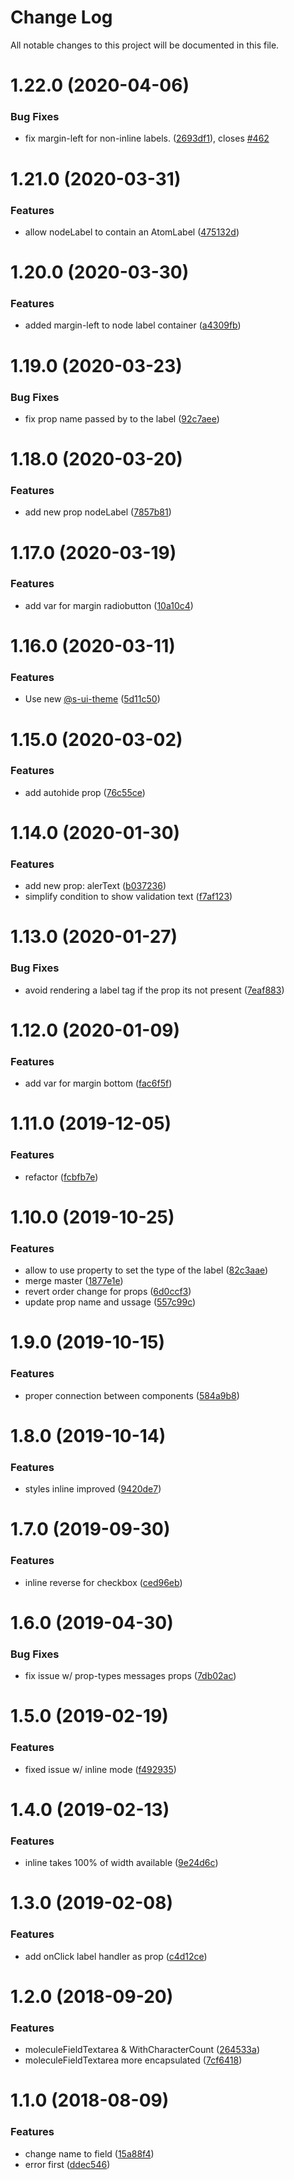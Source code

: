 # Change Log

All notable changes to this project will be documented in this file.

# 1.22.0 (2020-04-06)


### Bug Fixes

* fix margin-left for non-inline labels. ([2693df1](https://github.com/SUI-Components/sui-components/commit/2693df1b28d2ad6c23a69b02d16cd4ceb7da46f1)), closes [#462](https://github.com/SUI-Components/sui-components/issues/462)



# 1.21.0 (2020-03-31)


### Features

* allow nodeLabel to contain an AtomLabel ([475132d](https://github.com/SUI-Components/sui-components/commit/475132db1d1b36b1aa526e3a5c92a1f44704dbf9))



# 1.20.0 (2020-03-30)


### Features

* added margin-left to  node label container ([a4309fb](https://github.com/SUI-Components/sui-components/commit/a4309fbc39f72f3f37b59892c2085ed103071f6d))



# 1.19.0 (2020-03-23)


### Bug Fixes

* fix prop name passed by to the label ([92c7aee](https://github.com/SUI-Components/sui-components/commit/92c7aee53cd3502c30410ee7e58f00f29a287729))



# 1.18.0 (2020-03-20)


### Features

* add new prop nodeLabel ([7857b81](https://github.com/SUI-Components/sui-components/commit/7857b811bea3ba8ddada399594d8565a3025fa8a))



# 1.17.0 (2020-03-19)


### Features

* add var for margin radiobutton ([10a10c4](https://github.com/SUI-Components/sui-components/commit/10a10c4717ddd371624c5ff4c7db70f529d8e5a4))



# 1.16.0 (2020-03-11)


### Features

* Use new [@s-ui-theme](https://github.com/s-ui-theme) ([5d11c50](https://github.com/SUI-Components/sui-components/commit/5d11c5009e0906a4760fede4dcb0a7da399cfbbd))



# 1.15.0 (2020-03-02)


### Features

* add autohide prop ([76c55ce](https://github.com/SUI-Components/sui-components/commit/76c55ce739fca7f46287f9368281d90a3cbd70a6))



# 1.14.0 (2020-01-30)


### Features

* add new prop: alerText ([b037236](https://github.com/SUI-Components/sui-components/commit/b037236a2f0c8362270d8d85562d797b88cfc7eb))
* simplify condition to show validation text ([f7af123](https://github.com/SUI-Components/sui-components/commit/f7af123be00a83a460eee621dd0c80749a54d861))



# 1.13.0 (2020-01-27)


### Bug Fixes

* avoid rendering a label tag if the prop its not present ([7eaf883](https://github.com/SUI-Components/sui-components/commit/7eaf8838ed7c2d82a8287f6d688650336ff2af49))



# 1.12.0 (2020-01-09)


### Features

* add var for margin bottom ([fac6f5f](https://github.com/SUI-Components/sui-components/commit/fac6f5f78f8c5901067139a40ed8066067ae594c))



# 1.11.0 (2019-12-05)


### Features

* refactor ([fcbfb7e](https://github.com/SUI-Components/sui-components/commit/fcbfb7ec4f409aebb653863a81d28af91c461b63))



# 1.10.0 (2019-10-25)


### Features

* allow to use property to set the type of the label ([82c3aae](https://github.com/SUI-Components/sui-components/commit/82c3aaef504014a0be0a8b12c1ea899d32685ab7))
* merge master ([1877e1e](https://github.com/SUI-Components/sui-components/commit/1877e1ece55b4443a98c7d64e4e1588e8f0dc011))
* revert order change for props ([6d0ccf3](https://github.com/SUI-Components/sui-components/commit/6d0ccf350de097e55ccc2f80a7441dc7c635fcdd))
* update prop name and ussage ([557c99c](https://github.com/SUI-Components/sui-components/commit/557c99cbb2a09a7ae06ba6e538c0db64457be7f8))



# 1.9.0 (2019-10-15)


### Features

* proper connection between components ([584a9b8](https://github.com/SUI-Components/sui-components/commit/584a9b8a223134213b20f7f869727acdca8dd2e8))



# 1.8.0 (2019-10-14)


### Features

* styles inline improved ([9420de7](https://github.com/SUI-Components/sui-components/commit/9420de7631170147d82e6f41507a54d013e7be5d))



# 1.7.0 (2019-09-30)


### Features

* inline reverse for checkbox ([ced96eb](https://github.com/SUI-Components/sui-components/commit/ced96ebbdbe62f738d78d44b77bd5d0f6efb4e59))



# 1.6.0 (2019-04-30)


### Bug Fixes

* fix issue w/ prop-types messages props ([7db02ac](https://github.com/SUI-Components/sui-components/commit/7db02acd726f616b75606e4440ba95db8479e185))



# 1.5.0 (2019-02-19)


### Features

* fixed issue w/ inline mode ([f492935](https://github.com/SUI-Components/sui-components/commit/f492935f46fe622552f9f0d006d61724255d7384))



# 1.4.0 (2019-02-13)


### Features

* inline takes 100% of width available ([9e24d6c](https://github.com/SUI-Components/sui-components/commit/9e24d6c9f3e111b71e5336a142f288482b2521dc))



# 1.3.0 (2019-02-08)


### Features

* add onClick label handler as prop ([c4d12ce](https://github.com/SUI-Components/sui-components/commit/c4d12ce480ad8d92ecc765f3a97f37a917b8f1b2))



# 1.2.0 (2018-09-20)


### Features

* moleculeFieldTextarea & WithCharacterCount ([264533a](https://github.com/SUI-Components/sui-components/commit/264533a3cd90358e9d63a21caab1e148a3b8d3cd))
* moleculeFieldTextarea more encapsulated ([7cf6418](https://github.com/SUI-Components/sui-components/commit/7cf6418f9fd0f9544d06c79ebe7b093e6b9958c5))



# 1.1.0 (2018-08-09)


### Features

* change name to field ([15a88f4](https://github.com/SUI-Components/sui-components/commit/15a88f431677f5e77397b971dc25d221669ee685))
* error first ([ddec546](https://github.com/SUI-Components/sui-components/commit/ddec546e4483fc73bafb0ce987862152de26a157))



